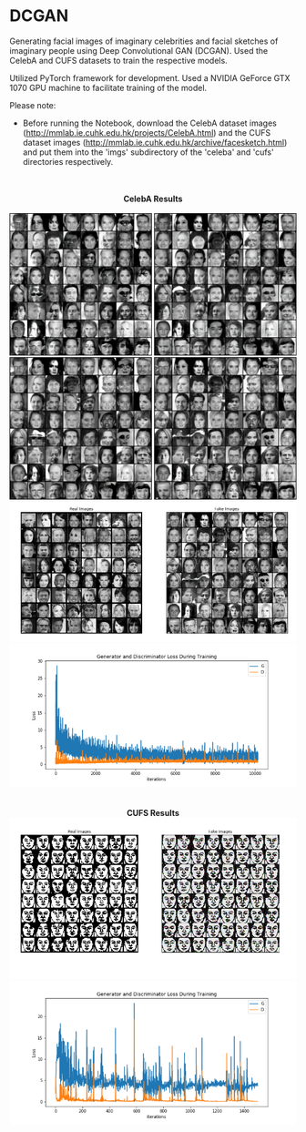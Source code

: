 # DCGAN

Generating facial images of imaginary celebrities and facial sketches of imaginary people using Deep Convolutional GAN (DCGAN). Used the CelebA and CUFS datasets to train the respective models. 

Utilized PyTorch framework for development. Used a NVIDIA GeForce GTX 1070 GPU machine to facilitate training of the model. 


Please note:
 * Before running the Notebook, download the CelebA dataset images (http://mmlab.ie.cuhk.edu.hk/projects/CelebA.html) and the CUFS dataset images (http://mmlab.ie.cuhk.edu.hk/archive/facesketch.html) and put them into the 'imgs' subdirectory of the 'celeba' and 'cufs' directories respectively. 

<p align="center">
  <br><br>
  <b>CelebA Results</b>
  <br><br>
  <img src="https://github.com/ApurbaSengupta/DCGAN/blob/master/results/fake_samples_epoch_001.png" height="250" width="250">
  <img src="https://github.com/ApurbaSengupta/DCGAN/blob/master/results/fake_samples_epoch_002.png" height="250" width="250">
  <img src="https://github.com/ApurbaSengupta/DCGAN/blob/master/results/fake_samples_epoch_003.png" height="250" width="250">
  <img src="https://github.com/ApurbaSengupta/DCGAN/blob/master/results/fake_samples_epoch_004.png" height="250" width="250">
  <br>
  <img src="https://github.com/ApurbaSengupta/DCGAN/blob/master/results/fake_celeba.png">
  <img src="https://github.com/ApurbaSengupta/DCGAN/blob/master/results/plot_celeba.png">
  <br><br><br>
  <b>CUFS Results</b>
  <img src="https://github.com/ApurbaSengupta/DCGAN/blob/master/results/fake_cufs.png">
  <img src="https://github.com/ApurbaSengupta/DCGAN/blob/master/results/plot_cufs.png">
</p>
